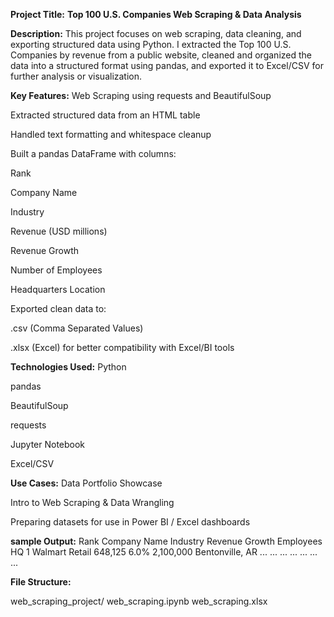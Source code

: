 **Project Title:**
**Top 100 U.S. Companies Web Scraping & Data Analysis**

**Description:**
This project focuses on web scraping, data cleaning, and exporting structured data using Python. I extracted the Top 100 U.S. Companies by revenue from a public website, cleaned and organized the data into a structured format using pandas, and exported it to Excel/CSV for further analysis or visualization.

**Key Features:**
Web Scraping using requests and BeautifulSoup

Extracted structured data from an HTML table

Handled text formatting and whitespace cleanup

Built a pandas DataFrame with columns:

Rank

Company Name

Industry

Revenue (USD millions)

Revenue Growth

Number of Employees

Headquarters Location

Exported clean data to:

.csv (Comma Separated Values)

.xlsx (Excel) for better compatibility with Excel/BI tools

**Technologies Used:**
Python

pandas

BeautifulSoup

requests

Jupyter Notebook

Excel/CSV

**Use Cases:**
Data Portfolio Showcase

Intro to Web Scraping & Data Wrangling

Preparing datasets for use in Power BI / Excel dashboards

**sample Output:**
Rank	Company Name	Industry	Revenue	Growth	Employees	HQ
1	Walmart	Retail	648,125	6.0%	2,100,000	Bentonville, AR
...	...	...	...	...	...	...

**File Structure:**

 web_scraping_project/
  web_scraping.ipynb
  web_scraping.xlsx
